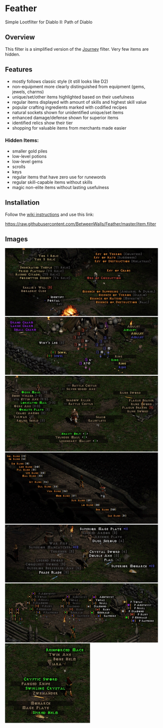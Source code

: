 # Feather
Simple Lootfilter for Diablo II: Path of Diablo

## Overview
This filter is a simplified version of the [Journey](https://github.com/BetweenWalls/Journey) filter. Very few items are hidden.

## Features
* mostly follows classic style (it still looks like D2)
* non-equipment more clearly distinguished from equipment (gems, jewels, charms)
* unique/set/other items highlighted based on their usefulness
* regular items displayed with amount of skills and highest skill value
* popular crafting ingredients marked with codified recipes
* natural sockets shown for unidentified unique/set items
* enhanced damage/defense shown for superior items
* identified relics show their tier
* shopping for valuable items from merchants made easier

### Hidden Items:
* smaller gold piles
* low-level potions
* low-level gems
* scrolls
* keys
* regular items that have zero use for runewords
* regular skill-capable items without skills
* magic non-elite items without lasting usefulness

## Installation
Follow the [wiki instructions](https://pathofdiablo.com/wiki/index.php?title=List_of_Loot_Filters#How_to_Use) and use this link:

https://raw.githubusercontent.com/BetweenWalls/Feather/master/item.filter

## Images
![_](/images/miscellaneous_items.png)
![_](/images/unidentified_items.png)
![_](/images/uniques_special_properties.png)
![_](/images/runes.png)
![_](/images/regular_items.png)
![_](/images/gems.png)
![_](/images/unidentified_highlighting.png)
